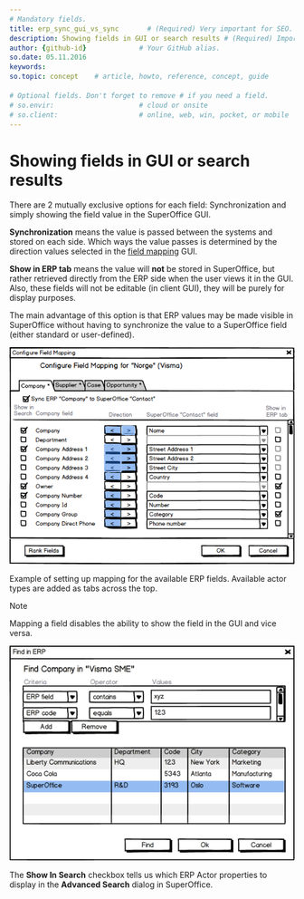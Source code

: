 ```yaml
---
# Mandatory fields.
title: erp_sync_gui_vs_sync       # (Required) Very important for SEO.
description: Showing fields in GUI or search results # (Required) Important for SEO.
author: {github-id}             # Your GitHub alias.
so.date: 05.11.2016
keywords:
so.topic: concept    # article, howto, reference, concept, guide

# Optional fields. Don't forget to remove # if you need a field.
# so.envir:                     # cloud or onsite
# so.client:                    # online, web, win, pocket, or mobile
---
```


# Showing fields in GUI or search results

There are 2 mutually exclusive options for each field: Synchronization and simply showing the field value in the SuperOffice GUI.

**Synchronization** means the value is passed between the systems and stored on each side. Which ways the value passes is determined by the direction values selected in the [field mapping][1] GUI.

**Show in ERP tab** means the value will **not** be stored in SuperOffice, but rather retrieved directly from the ERP side when the user views it in the GUI. Also, these fields will not be editable (in client GUI), they will be purely for display purposes.

The main advantage of this option is that ERP values may be made visible in SuperOffice without having to synchronize the value to a SuperOffice field (either standard or user-defined).

![07][img1]

Example of setting up mapping for the available ERP fields. Available actor types are added as tabs across the top.

> [!NOTE]
> Mapping a field disables the ability to show the field in the GUI and vice versa.

![02][img2]

The **Show In Search** checkbox tells us which ERP Actor properties to display in the **Advanced Search** dialog in SuperOffice.

<!-- Referenced links -->
[1]: ../set-up-mapping.md

<!-- Referenced images -->
[img1]: ../media/image007.png
[img2]: media/image002.png
